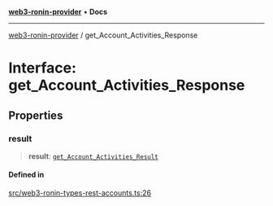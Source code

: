 [**web3-ronin-provider**](../README.md) • **Docs**

***

[web3-ronin-provider](../globals.md) / get\_Account\_Activities\_Response

# Interface: get\_Account\_Activities\_Response

## Properties

### result

> **result**: [`get_Account_Activities_Result`](get_Account_Activities_Result.md)

#### Defined in

[src/web3-ronin-types-rest-accounts.ts:26](https://github.com/chuacw/web3-ronin-provider/blob/74865f4cc367fda569b2ea12b7ca079db4fcf0a2/src/web3-ronin-types-rest-accounts.ts#L26)
